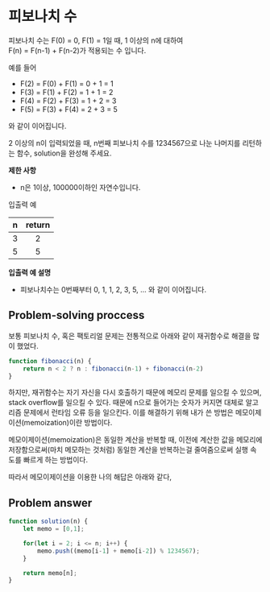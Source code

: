 # 피보나치 수

피보나치 수는 F(0) = 0, F(1) = 1일 때, 1 이상의 n에 대하여<br/>
F(n) = F(n-1) + F(n-2)가 적용되는 수 입니다.

예를 들어

- F(2) = F(0) + F(1) = 0 + 1 = 1
- F(3) = F(1) + F(2) = 1 + 1 = 2
- F(4) = F(2) + F(3) = 1 + 2 = 3
- F(5) = F(3) + F(4) = 2 + 3 = 5

와 같이 이어집니다.

2 이상의 n이 입력되었을 때, n번째 피보나치 수를 1234567으로 나눈 나머지를 리턴하는 함수, solution을 완성해 주세요.

**제한 사항**

- n은 1이상, 100000이하인 자연수입니다.

입출력 예

|  n  | return |
|:---:|:---:|
| 3 | 2 |
| 5 | 5 |

**입출력 예 설명**

- 피보나치수는 0번째부터 0, 1, 1, 2, 3, 5, ... 와 같이 이어집니다.

## Problem-solving proccess

보통 피보나치 수, 혹은 팩토리얼 문제는 전통적으로 아래와 같이 재귀함수로 해결을 많이 했었다.

```javascript
function fibonacci(n) {
    return n < 2 ? n : fibonacci(n-1) + fibonacci(n-2)
}
```

하지만, 재귀함수는 자기 자신을 다시 호출하기 때문에 메모리 문제를 일으킬 수 있으며, stack overflow를 일으킬 수 있다. 때문에 n으로 들어가는 숫자가 커지면 대체로 알고리즘 문제에서 런타임 오류 등을 일으킨다.
이를 해결하기 위해 내가 쓴 방법은 메모이제이션(memoization)이란 방법이다.

메모이제이션(memoization)은 동일한 계산을 반복할 때, 이전에 계산한 값을 메모리에 저장함으로써(마치 메모하는 것처럼) 동일한 계산을 반복하는걸 줄여줌으로써 실행 속도를 빠르게 하는 방법이다.

따라서 메모이제이션을 이용한 나의 해답은 아래와 같다,

## Problem answer

```javascript
function solution(n) {
    let memo = [0,1];

    for(let i = 2; i <= n; i++) {
        memo.push((memo[i-1] + memo[i-2]) % 1234567);
    }

    return memo[n];
}
```
